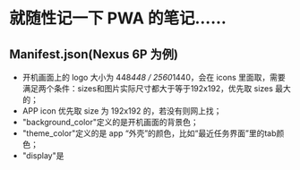 # 就随性记一下 PWA 的笔记……

## Manifest.json(Nexus 6P 为例)
- 开机画面上的 logo 大小为 448*448 / 2560*1440，会在 icons 里面取，需要满足两个条件：sizes和图片实际尺寸都大于等于192x192，优先取 sizes 最大的；
- APP icon 优先取 size 为 192x192 的，若没有则网上找；
- "background_color"定义的是开机画面的背景色；
- "theme_color"定义的是 app “外壳”的颜色，比如“最近任务界面”里的tab颜色；
- "display"是

